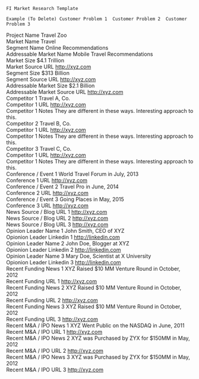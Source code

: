 	FI Market Research Template			
				
	Example (To Delete)	Customer Problem 1	Customer Problem 2	Customer Problem 3
Project Name	Travel Zoo			
Market Name	Travel			
Segment Name	Online Recommendations			
Addressable Market Name	Mobile Travel Recommendations			
Market Size	$4.1 Trillion			
Market Source URL	http://xyz.com			
Segment Size	$313 Billion			
Segment Source URL	http://xyz.com			
Addressable Market Size	$2.1 Billion			
Addressable Market Source URL	http://xyz.com			
Competitor 1	Travel A, Co.			
Competitor 1 URL	http://xyz.com			
Competitor 1 Notes	They are different in these ways. Interesting approach to this.			
Competitor 2	Travel B, Co.			
Competitor 1 URL	http://xyz.com			
Competitor 1 Notes	They are different in these ways. Interesting approach to this.			
Competitor 3	Travel C, Co.			
Competitor 1 URL	http://xyz.com			
Competitor 1 Notes	They are different in these ways. Interesting approach to this.			
Conference / Event 1	World Travel Forum in July, 2013			
Conference 1 URL	http://xyz.com			
Conference / Event 2	Travel Pro in June, 2014			
Conference 2 URL	http://xyz.com			
Conference / Event 3	Going Places in May, 2015			
Conference 3 URL	http://xyz.com			
News Source / Blog URL 1	http://xyz.com			
News Source / Blog URL 2	http://xyz.com			
News Source / Blog URL 3	http://xyz.com			
Opinion Leader Name 1	John Smith, CEO of XYZ			
Opionion Leader Linkedin 1	http://linkedin.com			
Opinion Leader Name 2	John Doe, Blogger at XYZ			
Opionion Leader Linkedin 2	http://linkedin.com			
Opinion Leader Name 3	Mary Doe, Scientist at X University			
Opionion Leader Linkedin 3	http://linkedin.com			
Recent Funding News 1	XYZ Raised $10 MM Venture Round in October, 2012			
Recent Funding URL 1	http://xyz.com			
Recent Funding News 2	XYZ Raised $10 MM Venture Round in October, 2012			
Recent Funding URL 2	http://xyz.com			
Recent Funding News 3	XYZ Raised $10 MM Venture Round in October, 2012			
Recent Funding URL 3	http://xyz.com			
Recent M&A / IPO News 1	XYZ Went Public on the NASDAQ in June, 2011			
Recent M&A / IPO URL 1	http://xyz.com			
Recent M&A / IPO News 2	XYZ was Purchased by ZYX for $150MM in May, 2012			
Recent M&A / IPO URL 2	http://xyz.com			
Recent M&A / IPO News 3	XYZ was Purchased by ZYX for $150MM in May, 2012			
Recent M&A / IPO URL 3	http://xyz.com			
